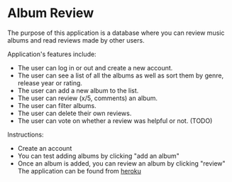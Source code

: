 # Album Review

The purpose of this application is a database where you can review music albums and read reviews made by other users.

Application's features include:

* The user can log in or out and create a new account.
* The user can see a list of all the albums as well as sort them by genre, release year or rating.
* The user can add a new album to the list.
* The user can review (x/5, comments) an album.
* The user can filter albums.
* The user can delete their own reviews.
* The user can vote on whether a review was helpful or not. (TODO)


Instructions:
* Create an account
* You can test adding albums by clicking "add an album"
* Once an album is added, you can review an album by clicking "review"
The application can be found from [heroku](https://tsoha-albumreview.herokuapp.com)
